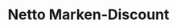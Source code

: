 ---
title: "Netto Marken-Discount"
url: /stuttgart/netto-marken-discount-schemppstrasse/
shop: Supermarkt
---